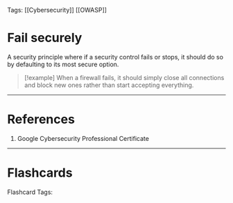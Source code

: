 Tags: [[Cybersecurity]] [[OWASP]]
# Fail securely

A security principle where if a security control fails or stops, it should do so by defaulting to its most secure option.

>[!example] 
> When a firewall fails, it should simply close all connections and block new ones rather than start accepting everything.

---
# References

1. Google Cybersecurity Professional Certificate

---
# Flashcards

Flashcard Tags: 